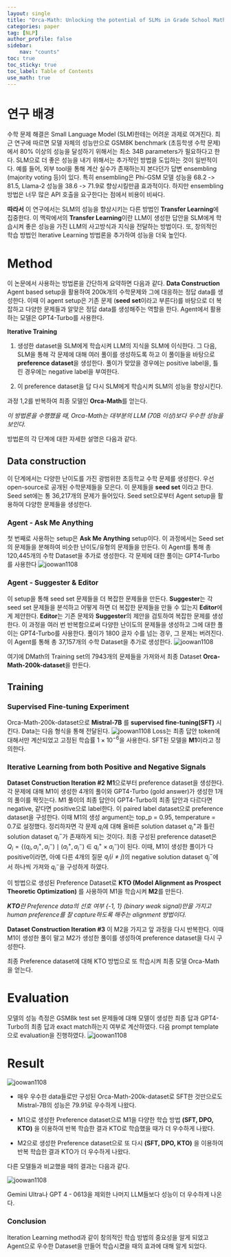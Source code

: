 ```yaml
---
layout: single
title: "Orca-Math: Unlocking the potential of SLMs in Grade School Math 리뷰"
categories: paper
tag: [NLP]
author_profile: false
sidebar:
    nav: "counts"
toc: true
toc_sticky: true
toc_label: Table of Contents
use_math: true
---
```


# 연구 배경
수학 문제 해결은 Small Language Model (SLM)한테는 어려운 과제로 여겨진다. 최근 연구에 따르면 모델 자체의 성능만으로 GSM8K benchmark (초등학생 수학 문제)에서 80% 이상의 성능을 달성하기 위해서는 최소 34B parameters가 필요하다고 한다. SLM으로 더 좋은 성능을 내기 위해서는 추가적인 방법을 도입하는 것이 일반적이다. 예를 들어, 외부 tool을 통해 계산 실수가 존재하는지 본다던가 답변 ensembling (majority voting 등)이 있다. 특히 ensembling은 Phi-GSM 모델 성능을 68.2 -> 81.5, Llama-2 성능을 38.6 -> 71.9로 향상시킬만큼 효과적이다. 하지만 ensembling 방법은 너무 많은 API 호출을 요구한다는 점에서 비용이 비싸다.

**따라서** 이 연구에서는 SLM의 성능을 향상시키는 다른 방법인 **Transfer Learning**에 집중한다. 이 맥락에서의 **Transfer Learning**이란 LLM이  생성한 답안을 SLM에게 학습시켜 좋은 성능을 가진 LLM의 사고방식과 지식을 전달하는 방법이다. 또, 창의적인 학습 방법인 Iterative Learning 방법론을 추가하여 성능을 더욱 높인다.

# Method 

이 논문에서 사용하는 방법론을 간단하게 요약하면 다음과 같다.
**Data Construction**
Agent based setup을 활용하여 200k개의 수학문제와 그에 대응하는 정답 data를 생성한다. 이때 이 agent setup은 기존 문제 (**seed set**이라고 부른다)를 바탕으로 더 복잡하고 다양한 문제들과 알맞은 정답 data를 생성해주는 역할을 한다. Agent에서 활용하는 모델은 GPT4-Turbo를 사용한다.

**Iterative Training**

 1. 생성한 dataset을 SLM에게 학습시켜 LLM의 지식을 SLM에 이식한다. 그 다음, SLM을 통해 각 문제에 대해 여러 풀이를 생성하도록 하고 이 풀이들을 바탕으로 **preference dataset**을 생성한다. 풀이가 맞았을 경우에는 positive label을, 틀린 경우에는 negative label을 부여한다.

2. 이 preference dataset을 답 다시 SLM에게 학습시켜 SLM의 성능을 향상시킨다.

과정 1,2를 반복하여 최종 모델인 **Orca-Math**를 얻는다.

*이 방법론을 수행했을 때, Orca-Math는 대부분의 LLM (70B 이상)보다 우수한 성능을 보인다.*

방법론의 각 단계에 대한 자세한 설명은 다음과 같다.

 ## Data construction
 이 단계에서는 다양한 난이도를 가진 광범위한 초등학교 수학 문제를 생성한다. 우선 open-source로 공개된 수학문제들을 모은다. 이 문제들을 **seed set** 이라고 한다. Seed set에는 통 36,217개의 문제가 들어있다. Seed set으로부터 Agent setup을 활용하여 다양한 문제들을 생성한다.
 ### Agent - Ask Me Anything
 첫 번째로 사용하는 setup은 **Ask Me Anything** setup이다. 이 과정에서는 Seed set의 문제들을 분해하여 비슷한 난이도/유형의 문제들을 만든다.  이 Agent를 통해 총 120,445개의 수학 Dataset을 추가로 생성한다. 각 문제에 대한 풀이는 GPT4-Turbo를 사용한다
![joowan1108]({{site.url}}/images/papers/orcamath/askmeanything.PNG)

### Agent - Suggester & Editor
이 setup을 통해 seed set 문제들을 더 복잡한 문제들을 만든다. **Suggester**는 각 seed set 문제들을 분석하고 어떻게 하면 더 복잡한 문제들을 만들 수 있는지 **Editor**에게 제안한다. **Editor**는 기존 문제와 **Suggester**의 제안을 검토하여 복잡한 문제를 생성한다. 이 과정을 여러 번 반복함으로써 다양한 난이도의 문제들을 생성하고 그에 대한 풀이는 GPT4-Turbo를 사용한다. 풀이가 1800 글자 수를 넘는 경우, 그 문제는 버려진다. 이 Agent를 통해 총 37,157개의 수학 Dataset을 추가로 생성한다.
![joowan1108]({{site.url}}/images/papers/orcamath/suggestereditor.PNG)

여기에 DMath의 Training set의 7943개의 문제들을 가져와서 최종 Dataset **Orca-Math-200k-dataset**을 만든다.

## Training
### Supervised Fine-tuning Experiment
Orca-Math-200k-dataset으로 **Mistral-7B** 를 **supervised fine-tuning(SFT)** 시킨다. Data는 다음 형식을 통해 전달된다.
![joowan1108]({{site.url}}/images/papers/orcamath/sft.PNG)
Loss는 최종 답안 token에 대해서만 계산되었고 고정된 학습률 $1 \times 10^{-6}$을 사용한다. 
SFT된 모델을 **M1**이라고 정의한다.

### Iterative Learning from both Positive and Negative Signals
**Dataset Construction Iteration #2**
**M1**으로부터 preference dataset을 생성한다. 각 문제에 대해 M1이 생성한 4개의 풀이와 GPT4-Turbo (gold answer)가 생성한 1개의 풀이를 짝짓는다. M1 풀이의 최종 답안이 GPT4-Turbo의 최종 답안과 다르다면 negative, 같다면 positive으로 label한다. 이 paired label dataset으로 preference dataset을 구성한다. 이때 M1의 생성 argument는 top_p = 0.95, temperature = 0.7로 설정했다. 정리하자면 각 문제 $q_i$에 대해 올바른 solution dataset $q_i^+$과 틀린 solution dataset $q_i^-$가 존재하게 되는 것이다. 최종 구성된 preference dataset은 $Q_i = \{(q_i, a_i^+, a_i^-) \mid  (a_i^+, a_i^-) \in q_i^+ \times a_i^- \}$이 된다. 이때, M1이 생성한 풀이가 다 positive이라면, 아예 다른 4개의 질문 $q_j (i \ne j)$의 negative solution dataset $q_j^-$에서 하나씩 가져와 $q_i^-$을 구성하게 하였다. 

이 방법으로 생성된 Preference Dataset로 **KTO (Model Alignment as Prospect Theoretic Optimization)** 를 사용하여 M1을 학습시켜 **M2**를 만든다.

 ***KTO**란 Preference data의 선호 여부 {-1, 1} (binary weak signal)만을 가지고 human preference를 잘 capture하도록 해주는 alignment 방법이다.* 

**Dataset Construction Iteration #3**
이 M2을 가지고 앞 과정을 다시 반복한다. 이때 M1이 생성한 풀이 말고 M2가 생성한 풀이를 생성하여 preference dataset을 다시 구성한다. 

최종 Preference dataset에 대해 KTO 방법으로 또 학습시켜 최종 모델 Orca-Math을 얻는다. 

# Evaluation
모델의 성능 측정은 GSM8k test set 문제들에 대해 모델이 생성한 최종 답과 GPT4-Turbo의 최종 답과 exact match하는지 여부로 계산하였다. 다음 prompt template으로 evaluation을 진행하였다.
![joowan1108]({{site.url}}/images/papers/orcamath/evaluation.PNG)

# Result

![joowan1108]({{site.url}}/images/papers/orcamath/trainmethods.PNG)

+ 매우 우수한 data들로만 구성된 Orca-Math-200k-dataset로 SFT한 것만으로도 Mistral-7B의 성능은 79.91로 우수하게 나왔다. 

+ M1으로 생성한 Preference dataset으로 M1을 다양한 학습 방법 **(SFT, DPO, KTO)** 을 이용하여 반복 학습한 결과 KTO로 학습했을 때가 더 우수하게 나왔다. 

+ M2으로 생성한 Preference dataset으로 또 다시 **(SFT, DPO, KTO)** 을 이용하여 반복 학습한 결과 KTO가 더 우수하게 나왔다. 


다른 모델들과 비교했을 때의 결과는 다음과 같다.

![joowan1108]({{site.url}}/images/papers/orcamath/LLMvsOrca.PNG)

Gemini Ultra나 GPT 4 - 0613을 제외한 나머지 LLM들보다 성능이 더 우수하게 나온다.

### Conclusion
Iteration Learning method과 같이 창의적인 학습 방법의 중요성을 알게 되었고 Agent으로 우수한 Dataset을 만들어 학습시켰을 때의 효과에 대해 알게 되었다. 




 
 

